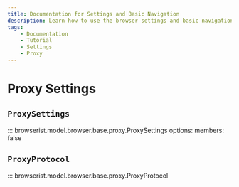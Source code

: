 ```yaml
---
title: Documentation for Settings and Basic Navigation
description: Learn how to use the browser settings and basic navigation methods in Browserist. Includes code examples for beginners and advanced users for web scraping and browser automation.
tags:
    - Documentation
    - Tutorial
    - Settings
    - Proxy
---
```


# Proxy Settings
## `ProxySettings`

::: browserist.model.browser.base.proxy.ProxySettings
    options:
        members: false

## `ProxyProtocol`

::: browserist.model.browser.base.proxy.ProxyProtocol
